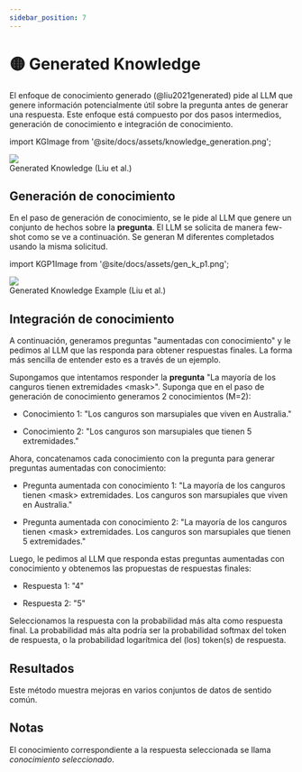 ```yaml
---
sidebar_position: 7
---
```


# 🟡 Generated Knowledge


El enfoque de conocimiento generado (@liu2021generated) pide al LLM que genere información 
potencialmente útil sobre la pregunta antes de generar una respuesta. Este enfoque está 
compuesto por dos pasos intermedios, generación de conocimiento e integración de 
conocimiento. 

import KGImage from '@site/docs/assets/knowledge_generation.png';

<div style={{textAlign: 'center'}}>
  <img src={KGImage} style={{width: "750px"}} />
</div>

<div style={{textAlign: 'center'}}>
Generated Knowledge (Liu et al.)
</div>

## Generación de conocimiento

En el paso de generación de conocimiento, se le pide al LLM que genere un conjunto de 
hechos sobre la **pregunta**. El LLM se solicita de manera few-shot como se ve a 
continuación. Se generan M diferentes completados usando la misma solicitud.

import KGP1Image from '@site/docs/assets/gen_k_p1.png';

<div style={{textAlign: 'center'}}>
  <img src={KGP1Image} style={{width: "500px"}} />
</div>

<div style={{textAlign: 'center'}}>
Generated Knowledge Example (Liu et al.)
</div>


## Integración de conocimiento

A continuación, generamos preguntas "aumentadas con conocimiento" y le pedimos al LLM 
que las responda para obtener respuestas finales. La forma más sencilla de entender esto 
es a través de un ejemplo.

Supongamos que intentamos responder la **pregunta** "La mayoría de los canguros tienen 
extremidades <mask\>". Suponga que en el paso de generación de conocimiento generamos 2 
conocimientos (M=2):

- Conocimiento 1: "Los canguros son marsupiales que viven en Australia."

- Conocimiento 2: "Los canguros son marsupiales que tienen 5 extremidades."

Ahora, concatenamos cada conocimiento con la pregunta para generar preguntas aumentadas 
con conocimiento:

- Pregunta aumentada con conocimiento 1: "La mayoría de los canguros tienen <mask\> 
extremidades. Los canguros son marsupiales que viven en Australia."

- Pregunta aumentada con conocimiento 2: "La mayoría de los canguros tienen <mask\> 
extremidades. Los canguros son marsupiales que tienen 5 extremidades."

Luego, le pedimos al LLM que responda estas preguntas aumentadas con conocimiento y 
obtenemos las propuestas de respuestas finales:

- Respuesta 1: "4"

- Respuesta 2: "5"

Seleccionamos la respuesta con la probabilidad más alta como respuesta final. La 
probabilidad más alta podría ser la probabilidad softmax del token de respuesta, o la 
probabilidad logarítmica del (los) token(s) de respuesta.

## Resultados

Este método muestra mejoras en varios conjuntos de datos de sentido común.

## Notas

El conocimiento correspondiente a la respuesta seleccionada se llama _conocimiento seleccionado_.

